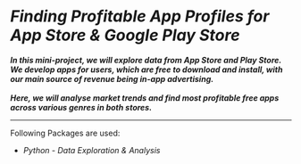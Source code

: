 # *Finding Profitable App Profiles for App Store & Google Play Store*

***In this mini-project, we will explore data from App Store and Play Store. We develop apps for users, which are free to download and install, with our main source of revenue being in-app advertising.<br><br>Here, we will analyse market trends and find most profitable free apps across various genres in both stores.***

--- 

Following Packages are used:

- *Python - Data Exploration & Analysis*



